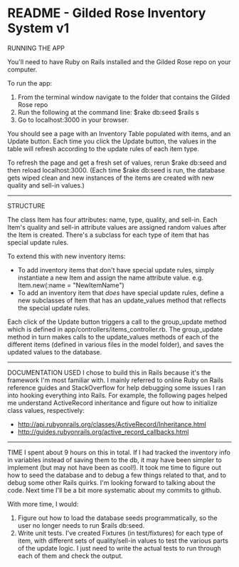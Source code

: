 # README - Gilded Rose Inventory System v1

RUNNING THE APP

You'll need to have Ruby on Rails installed and the Gilded Rose repo on your computer.

To run the app:
1. From the terminal window navigate to the folder that contains the Gilded Rose repo
2. Run the following at the command line:
   $rake db:seed
   $rails s
3. Go to localhost:3000 in your browser.

You should see a page with an Inventory Table populated with items, and an Update button.  Each time you click the Update button, the values in the table will refresh according to the update rules of each item type.

To refresh the page and get a fresh set of values, rerun $rake db:seed and then reload localhost:3000.
(Each time $rake db:seed is run, the database gets wiped clean and new instances of the items are created with new quality and sell-in values.)

--------------

STRUCTURE

The class Item has four attributes: name, type, quality, and sell-in.
Each Item's quality and sell-in attribute values are assigned random values after the Item is created.
There's a subclass for each type of item that has special update rules.

To extend this with new inventory items:
- To add inventory items that don't have special update rules, simply instantiate a new Item and assign the name attribute value.  e.g. Item.new(:name = "NewItemName")
- To add an inventory item that *does* have special update rules, define a new subclasses of Item that has an update_values method that reflects the special update rules.

Each click of the Update button triggers a call to the group_update method which is defined in app/controllers/items_controller.rb.  The group_update method in turn makes calls to the update_values methods of each of the different items (defined in various files in the model folder), and saves the updated values to the database.

--------------

DOCUMENTATION USED
I chose to build this in Rails because it's the framework I'm most familiar with.  I mainly referred to online Ruby on Rails reference guides and StackOverflow for help debugging some issues I ran into hooking everything into Rails.
For example, the following pages helped me understand ActiveRecord inheritance and figure out how to initialize class values, respectively:
- http://api.rubyonrails.org/classes/ActiveRecord/Inheritance.html
- http://guides.rubyonrails.org/active_record_callbacks.html

--------------

TIME
I spent about 9 hours on this in total.  If I had tracked the inventory info in variables instead of saving them to the db, it may have been simpler to implement (but may not have been as cool!).  It took me time to figure out how to seed the database and to debug a few things related to that, and to debug some other Rails quirks.  I'm looking forward to talking about the code.  Next time I'll be a bit more systematic about my commits to github.

With more time, I would:
1. Figure out how to load the database seeds programmatically, so the user no longer needs to run $rails db:seed.
2. Write unit tests.  I've created Fixtures (in test/fixtures) for each type of item, with different sets of quality/sell-in values to test the various parts of the update logic.  I just need to write the actual tests to run through each of them and check the output.